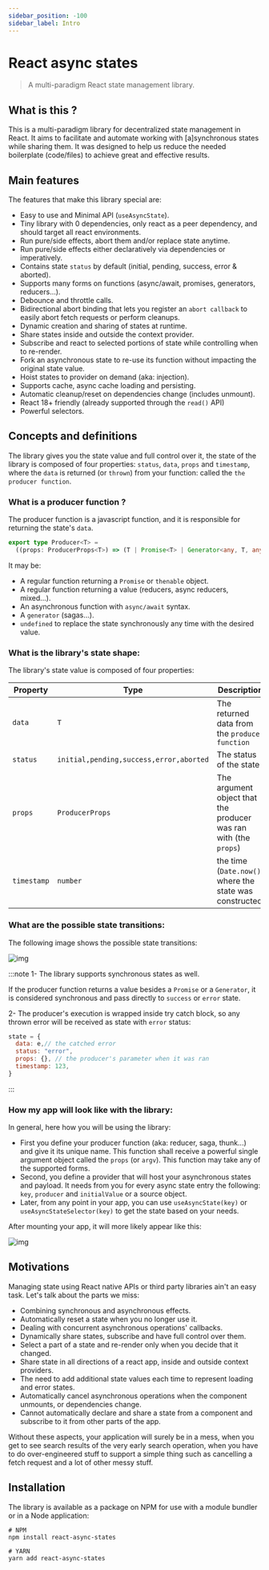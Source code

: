 ```yaml
---
sidebar_position: -100
sidebar_label: Intro
---
```

# React async states
> A multi-paradigm React state management library.

## What is this ?
This is a multi-paradigm library for decentralized state management in React.
It aims to facilitate and automate working with [a]synchronous states while sharing them.
It was designed to help us reduce the needed boilerplate (code/files)
to achieve great and effective results.

## Main features
The features that make this library special are:
- Easy to use and Minimal API (`useAsyncState`).
- Tiny library with 0 dependencies, only react as a peer dependency, 
  and should target all react environments.
- Run pure/side effects, abort them and/or replace state anytime.
- Run pure/side effects either declaratively via dependencies or imperatively.
- Contains state `status` by default (initial, pending, success, error & aborted).
- Supports many forms on functions (async/await, promises, generators, reducers...).
- Debounce and throttle calls.
- Bidirectional abort binding that lets you register an `abort callback` to 
  easily abort fetch requests or perform cleanups.
- Dynamic creation and sharing of states at runtime.
- Share states inside and outside the context provider.
- Subscribe and react to selected portions of state while 
  controlling when to re-render.
- Fork an asynchronous state to re-use its function without
  impacting the original state value.
- Hoist states to provider on demand (aka: injection).
- Supports cache, async cache loading and persisting.
- Automatic cleanup/reset on dependencies change (includes unmount).
- React 18+ friendly (already supported through the `read()` API)
- Powerful selectors.


## Concepts and definitions

The library gives you the state value and full control over it,
the state of the library is composed of four properties:
`status`, `data`, `props` and `timestamp`,
where the `data` is returned (or `thrown`) 
from your function: called the `the producer function`.

### What is a producer function ?
The producer function is a javascript function, and it is responsible for
returning the state's `data`.

```typescript
export type Producer<T> =
  ((props: ProducerProps<T>) => (T | Promise<T> | Generator<any, T, any>));
```

It may be:
- A regular function returning a `Promise` or `thenable` object.
- A regular function returning a value (reducers, async reducers, mixed...).
- An asynchronous function with `async/await` syntax.
- A `generator` (sagas...).
- `undefined` to replace the state synchronously any time with the desired value.

### What is the library's state shape:
The library's state value is composed of four properties:

| Property    | Type                                    | Description                                                      |
|-------------|-----------------------------------------|------------------------------------------------------------------|
| `data`      | `T`                                     | The returned data from the `producer function`                   |
| `status`    | `initial,pending,success,error,aborted` | The status of the state                                          |
| `props`     | `ProducerProps`                         | The argument object that the producer was ran with (the `props`) |
| `timestamp` | `number`                                | the time (`Date.now()`) where the state was constructed          |

### What are the possible state transitions:
The following image shows the possible state transitions:

![img](/img/state-transitions.png)

:::note
1- The library supports synchronous states as well.

If the producer function returns a value besides a `Promise` or a `Generator`,
it is considered synchronous and pass directly to `success` or `error` state.

2- The producer's execution is wrapped inside try catch block, so any thrown
error will be received as state with `error` status:
```javascript
state = {
  data: e,// the catched error
  status: "error",
  props: {}, // the producer's parameter when it was ran
  timestamp: 123,
}
```
:::

### How my app will look like with the library:
In general, here how you will be using the library:

- First you define your producer function (aka: reducer, saga, thunk...) 
  and give it its unique name. This function shall
  receive a powerful single argument object called the `props` (or `argv`).
  This function may take any of the supported forms.
- Second, you define a provider that will host your asynchronous states and payload.
  It needs from you for every async state entry the following:
  `key`, `producer` and `initialValue` or a source object.
- Later, from any point in your app, you can use `useAsyncState(key)`
  or `useAsyncStateSelector(key)` to get the state
  based on your needs.

After mounting your app, it will more likely appear like this:

![img](/img/provider-app.png)

## Motivations
Managing state using React native APIs or third party libraries ain't an easy 
task. Let's talk about the parts we miss:

- Combining synchronous and asynchronous effects.
- Automatically reset a state when you no longer use it.
- Dealing with concurrent asynchronous operations' callbacks.
- Dynamically share states, subscribe and have full control over them.
- Select a part of a state and re-render only when you decide that it changed.
- Share state in all directions of a react app, inside and outside context providers.
- The need to add additional state values each time to represent loading and error states.
- Automatically cancel asynchronous operations when the component unmounts, or dependencies change.
- Cannot automatically declare and share a state from a component and subscribe to it from other parts of the app.

Without these aspects, your application will surely be in a mess, when you get
to see search results of the very early search operation, when you have to do
over-engineered stuff to support a simple thing such as cancelling a fetch request
and a lot of other messy stuff.

## Installation
The library is available as a package on NPM for use with a module bundler or in a Node application:

```shell
# NPM
npm install react-async-states

# YARN
yarn add react-async-states
```
